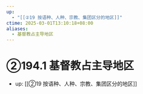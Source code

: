 ```yaml
---
up:
  - "[[②19 按语种、人种、宗教、集团区分的地区]]"
ctime: 2025-03-01T13:10:18+08:00
aliases:
  - 基督教占主导地区
---
```


# ②194.1 基督教占主导地区

- up: [[②19 按语种、人种、宗教、集团区分的地区]]

